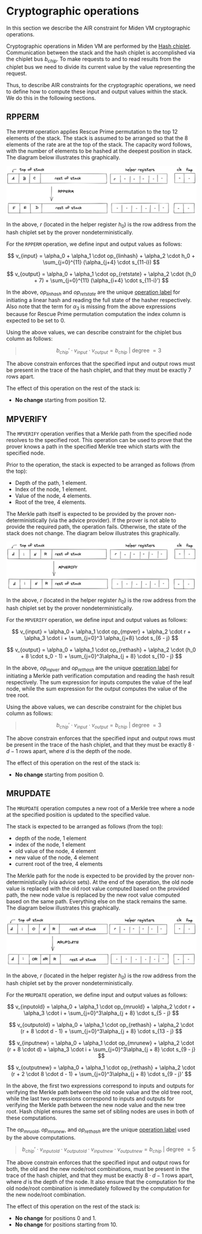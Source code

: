 # Cryptographic operations
In this section we describe the AIR constraint for Miden VM cryptographic operations.

Cryptographic operations in Miden VM are performed by the [Hash chiplet](../chiplets/hasher.md). Communication between the stack and the hash chiplet is accomplished via the chiplet bus $b_{chip}$. To make requests to and to read results from the chiplet bus we need to divide its current value by the value representing the request.

Thus, to describe AIR constraints for the cryptographic operations, we need to define how to compute these input and output values within the stack. We do this in the following sections.

## RPPERM
The `RPPERM` operation applies Rescue Prime permutation to the top $12$ elements of the stack. The stack is assumed to be arranged so that the $8$ elements of the rate are at the top of the stack. The capacity word follows, with the number of elements to be hashed at the deepest position in stack. The diagram below illustrates this graphically.

![rpperm](../../assets/design/stack/crypto_ops/RPPERM.png)

In the above, $r$ (located in the helper register $h_0$) is the row address from the hash chiplet set by the prover nondeterministically.

For the `RPPERM` operation, we define input and output values as follows:

$$
v_{input} = \alpha_0 + \alpha_1 \cdot op_{linhash} + \alpha_2 \cdot h_0 + \sum_{j=0}^{11} (\alpha_{j+4} \cdot s_{11-i})
$$

$$
v_{output} = \alpha_0 + \alpha_1 \cdot op_{retstate} + \alpha_2 \cdot (h_0 + 7) + \sum_{j=0}^{11} (\alpha_{i+4} \cdot s_{11-i}')
$$

In the above, $op_{linhash}$ and $op_{retstate}$ are the unique [operation label](../chiplets/main.md#operation-labels) for initiating a linear hash and reading the full state of the hasher respectively. Also note that the term for $\alpha_3$ is missing from the above expressions because for Rescue Prime permutation computation the index column is expected to be set to $0$.

Using the above values, we can describe constraint for the chiplet bus column as follows:

>$$
b_{chip}' \cdot v_{input} \cdot v_{output} = b_{chip} \text{ | degree } = 3
$$

The above constrain enforces that the specified input and output rows must be present in the trace of the hash chiplet, and that they must be exactly $7$ rows apart.

The effect of this operation on the rest of the stack is:
* **No change** starting from position $12$.

## MPVERIFY
The `MPVERIFY` operation verifies that a Merkle path from the specified node resolves to the specified root. This operation can be used to prove that the prover knows a path in the specified Merkle tree which starts with the specified node.

Prior to the operation, the stack is expected to be arranged as follows (from the top):
- Depth of the path, 1 element.
- Index of the node, 1 element.
- Value of the node, 4 elements.
- Root of the tree, 4 elements.

The Merkle path itself is expected to be provided by the prover non-deterministically (via the advice provider). If the prover is not able to provide the required path, the operation fails. Otherwise, the state of the stack does not change. The diagram below illustrates this graphically.

![mpverify](../../assets/design/stack/crypto_ops/MPVERIFY.png)

In the above, $r$ (located in the helper register $h_0$) is the row address from the hash chiplet set by the prover nondeterministically.

For the `MPVERIFY` operation, we define input and output values as follows:

$$
v_{input} = \alpha_0 + \alpha_1 \cdot op_{mpver} + \alpha_2 \cdot r + \alpha_3 \cdot i + \sum_{j=0}^3 \alpha_{j+8} \cdot s_{6 - j}
$$

$$
v_{output} = \alpha_0 + \alpha_1 \cdot op_{rethash} + \alpha_2 \cdot (h_0 + 8 \cdot s_0 - 1) + \sum_{j=0}^3\alpha_{j + 8} \cdot s_{10 - j}
$$

In the above, $op_{mpver}$ and $op_{rethash}$ are the unique [operation label](../chiplets/main.md#operation-labels) for initiating a Merkle path verification computation and reading the hash result respectively. The sum expression for inputs computes the value of the leaf node, while the sum expression for the output computes the value of the tree root.

Using the above values, we can describe constraint for the chiplet bus column as follows:

>$$
b_{chip}' \cdot v_{input} \cdot v_{output} = b_{chip} \text{ | degree } = 3
$$

The above constrain enforces that the specified input and output rows must be present in the trace of the hash chiplet, and that they must be exactly $8 \cdot d - 1$ rows apart, where $d$ is the depth of the node.

The effect of this operation on the rest of the stack is:
* **No change** starting from position $0$.

## MRUPDATE
The `MRUPDATE` operation computes a new root of a Merkle tree where a node at the specified position is updated to the specified value.
    
The stack is expected to be arranged as follows (from the top):
- depth of the node, 1 element
- index of the node, 1 element
- old value of the node, 4 element
- new value of the node, 4 element
- current root of the tree, 4 elements

The Merkle path for the node is expected to be provided by the prover non-deterministically (via advice sets). At the end of the operation, the old node value is replaced with the old root value computed based on the provided path, the new node value is replaced by the new root value computed based on the same path. Everything else on the stack remains the same. The diagram below illustrates this graphically.

![mrupdate](../../assets/design/stack/crypto_ops/MRUPDATE.png)

In the above, $r$ (located in the helper register $h_0$) is the row address from the hash chiplet set by the prover nondeterministically.

For the `MRUPDATE` operation, we define input and output values as follows:

$$
v_{inputold} = \alpha_0 + \alpha_1 \cdot op_{mruold} + \alpha_2 \cdot r + \alpha_3 \cdot i + \sum_{j=0}^3\alpha_{j + 8} \cdot s_{5 - j}
$$

$$
v_{outputold} = \alpha_0 + \alpha_1 \cdot op_{rethash} + \alpha_2 \cdot (r + 8 \cdot d - 1) + \sum_{j=0}^3\alpha_{j + 8} \cdot s_{13 - j}
$$

$$
v_{inputnew} = \alpha_0 + \alpha_1 \cdot op_{mrunew} + \alpha_2 \cdot (r + 8 \cdot d) + \alpha_3 \cdot i + \sum_{j=0}^3\alpha_{j + 8} \cdot s_{9 - j}
$$

$$
v_{outputnew} = \alpha_0 + \alpha_1 \cdot op_{rethash} + \alpha_2 \cdot (r + 2 \cdot 8 \cdot d - 1) + \sum_{j=0}^3\alpha_{j + 8} \cdot s_{9 - j}'
$$

In the above, the first two expressions correspond to inputs and outputs for verifying the Merkle path between the old node value and the old tree root, while the last two expressions correspond to inputs and outputs for verifying the Merkle path between the new node value and the new tree root. Hash chiplet ensures the same set of sibling nodes are uses in both of these computations.

The $op_{mruold}$, $op_{mrunew}$, and $op_{rethash}$ are the unique [operation label](../chiplets/main.md#operation-labels) used by the above computations.

> $$
b_{chip}' \cdot v_{inputold} \cdot v_{outputold} \cdot v_{inputnew} \cdot v_{outputnew} = b_{chip} \text{ | degree } = 5
$$

The above constrain enforces that the specified input and output rows for both, the old and the new node/root combinations, must be present in the trace of the hash chiplet, and that they must be exactly $8 \cdot d - 1$ rows apart, where $d$ is the depth of the node. It also ensure that the computation for the old node/root combination is immediately followed by the computation for the new node/root combination.

The effect of this operation on the rest of the stack is:
* **No change** for positions $0$ and $1$.
* **No change** for positions starting from $10$.